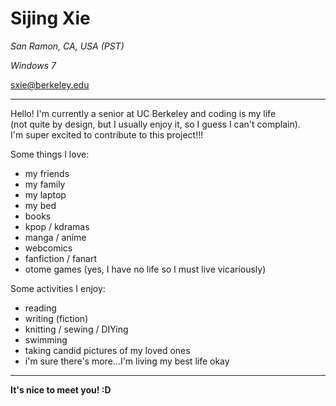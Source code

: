 # **Sijing Xie**

*San Ramon, CA, USA (PST)*

*Windows 7*

[sxie@berkeley.edu](mailto:sxie@berkeley.edu)

* * *

Hello! I'm currently a senior at UC Berkeley and coding is my life  
(not quite by design, but I usually enjoy it, so I guess I can't complain).  
I'm super excited to contribute to this project!!!

Some things I love:
  - my friends
  - my family
  - my laptop
  - my bed
  - books
  - kpop / kdramas
  - manga / anime
  - webcomics
  - fanfiction / fanart
  - otome games (yes, I have no life so I must live vicariously)

Some activities I enjoy:
  - reading
  - writing (fiction)
  - knitting / sewing / DIYing
  - swimming
  - taking candid pictures of my loved ones
  - i'm sure there's more...I'm living my best life okay

* * *

**It's nice to meet you! :D**
